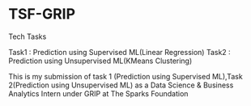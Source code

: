 # TSF-GRIP
Tech Tasks

Task1 : Prediction using Supervised ML(Linear Regression)
Task2 : Prediction using Unsupervised ML(KMeans Clustering)

This is my submission of task 1 (Prediction using Supervised ML),Task 2(Prediction using Unsupervised ML) as a Data Science & Business Analytics Intern under GRIP at The Sparks Foundation
